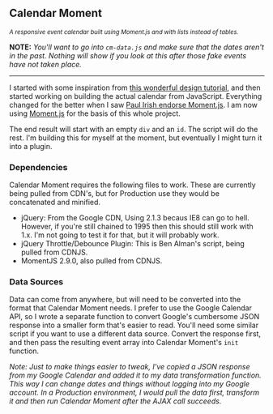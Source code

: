 <h2>Calendar Moment</h2>
<p><small><em>A responsive event calendar built using Moment.js and with lists instead of tables.</em></small></p>

<p><strong>NOTE:</strong> <em>You'll want to go into <code>cm-data.js</code> and make sure that the dates aren't in the past. Nothing will show if you look at this after those fake events have not taken place.</em></p>
<hr/>
<p>I started with some inspiration from <a title="Tutorial: Creating a Responsive Calendar" href="http://www.searchdiscovery.com/blog/tutorial-creating-a-responsive-calendar/">this wonderful design tutorial</a>, and then started working on building the actual calendar from JavaScript. Everything changed for the better when I saw <a title="Paul Irish endorses Moment.js" href="https://plus.google.com/+PaulIrish/posts/htwWUqxHmUY">Paul Irish endorse Moment.js</a>. I am now using <a title="Moment.js" href="http://momentjs.com/">Moment.js</a> for the basis of this whole project.</p>
<p>The end result will start with an empty <code>div</code> and an <code>id</code>. The script will do the rest. I'm building this for myself at the moment, but eventually I might turn it into a plugin.</p>
<h3>Dependencies</h3>
<p>Calendar Moment requires the following files to work. These are currently being pulled from CDN's, but for Production use they would be concatenated and minified.</p>
<ul>
	<li>jQuery: From the Google CDN, Using 2.1.3 becaus IE8 can go to hell. However, if you're still chained to 1995 then this should still work with 1.x. I'm not going to test it for that, but it will probably work.</li>
	<li>jQuery Throttle/Debounce Plugin: This is Ben Alman's script, being pulled from CDNJS.</li>
	<li>MomentJS 2.9.0, also pulled from CDNJS.</li>
</ul>
<h3>Data Sources</h3>
<p>Data can come from anywhere, but will need to be converted into the format that Calendar Moment needs. I prefer to use the Google Calendar API, so I wrote a separate function to convert Google's cumbersome JSON response into a smaller form that's easier to read. You'll need some similar script if you want to use a different data source. Convert the response first, and then pass the resulting event array into Calendar Moment's <code>init</code> function.</p>
<p><em>Note: Just to make things easier to tweak, I've copied a JSON response from my Google Calendar and added it to my data transformation function. This way I can change dates and things without logging into my Google account. In a Production environment, I would pull the data first, transform it and then run Calendar Moment after the AJAX call succeeds.</em></p>